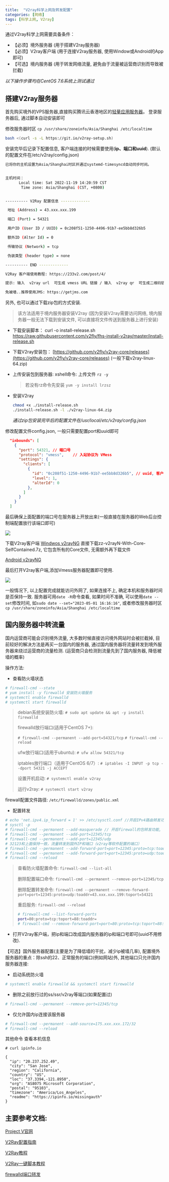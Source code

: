 ```yaml
---
title:  "V2ray科学上网及转发配置"
categories: [网络]
tags: [科学上网, V2ray]
---
```



通过V2ray科学上网需要具备条件：
* 【必须】境外服务器 (用于搭建V2ray服务器)
* 【必须】V2ray客户端 (用于连接V2ray服务器, 使用Window或Android的App即可)
* 【可选】境内服务器 (用于转发网络流量, 避免由于流量被运营商识别而导致被拦截)

_以下操作步骤均在CentOS 7.6系统上测试通过_

## 搭建V2ray服务器

首先购买境外的VPS服务器,直接购买腾讯云香港地区的[轻量应用服务器](https://cloud.tencent.com/product/lighthouse)。
登录服务器后, 通过脚本自动安装即可

修改服务器时区
```cp /usr/share/zoneinfo/Asia/Shanghai /etc/localtime```


```bash
bash <(curl -s -L https://git.io/v2ray-setup.sh)
```

安装完毕后记录下配置信息, 客户端连接的时候需要使用(**ip、端口和uuid**). (默认的配置文件在/etc/v2ray/config.json)

```bash
已将你的主机设置为Asia/Shanghai时区并通过systemd-timesyncd自动同步时间。


主机时间：
      Local time: Sat 2022-11-19 14:20:59 CST
       Time zone: Asia/Shanghai (CST, +0800)


---------- V2Ray 配置信息 -------------

 地址 (Address) = 43.xxx.xxx.199

 端口 (Port) = 54321

 用户ID (User ID / UUID) = 0c208f51-1250-4496-91b7-ee5bb8d326b5

 额外ID (Alter Id) = 0

 传输协议 (Network) = tcp

 伪装类型 (header type) = none

---------- END -------------

V2Ray 客户端使用教程: https://233v2.com/post/4/

提示: 输入  v2ray url  可生成 vmess URL 链接 / 输入  v2ray qr  可生成二维码链接

免被墙..推荐使用JMS: https://getjms.com
```

另外, 也可以通过下载zip包的方式安装.

> 该方法适用于境内服务器安装V2ray (因为安装V2ray需要访问网络, 境内服务器一般无法下载到安装文件, 可以直接将文件传送到服务器上进行安装)

* 下载安装脚本：
  curl -o install-release.sh https://raw.githubusercontent.com/v2fly/fhs-install-v2ray/master/install-release.sh

* 下载V2ray安装包：
  [https://github.com/v2fly/v2ray-core/releases](https://github.com/v2fly/v2ray-core/releases) (一般下载v2ray-linux-64.zip)

* 上传安装包到服务器:
  xshell命令: 上传文件 ```rz -y```
  > 若没有rz命令先安装 ```yum -y install lrzsz```

* 安装V2ray

  ```bash
  chmod +x ./install-release.sh
  ./install-release.sh -l ./v2ray-linux-64.zip
  ```

  _通过zip包安装完毕后的配置文件在/usr/local/etc/v2ray/config.json_


修改配置文件config.json, 一般只需要配置port和uuid即可

```json
  "inbounds": [
    {
      "port": 54321, // 端口号
      "protocol": "vmess",    // 入站协议为 VMess
      "settings": {
        "clients": [
          {
            "id": "0c208f51-1250-4496-91b7-ee5bb8d326b5", // uuid, 客户端连接的时候需要填同样的uuid
            "level": 1,
            "alterId": 0
          },
        ]
      }
    }
  ]
```

最后确保上面配置的端口号在服务器上开放出来(一般直接在服务器的Web后台控制端配置放行该端口即可)

![](/assets/img/pngs/port_open.png)

下载V2ray客户端
[Windwos v2rayNG](https://github.com/2dust/v2rayN/releases)
直接下载zz-v2rayN-With-Core-SelfContained.7z, 它包含所有的Core文件, 无需额外再下载文件

[Android v2rayNG](https://github.com/2dust/v2rayNG/releases)


最后打开V2ray客户端,添加Vmess服务器配置即可使用.

![](/assets/img/pngs/v2ray_vmess.png)

一般情况下, 以上配置完成就能访问外网了, 如果连接不上, 确定本机和服务器时间是否保持一致.
服务器可用```date -R```命令查看, 如果时间不准确, 可以使用```date --set```修改时间, 如```sudo date --set="2023-05-01 16:16:16"```, 或者修改服务器时区```cp /usr/share/zoneinfo/Asia/Shanghai /etc/localtime```

## 国内服务器中转流量

国内运营商可能会识别境外流量, 大多数时候直接访问境外网站时会被拦截掉, 目前较好的解决方法是再买一台国内的服务器, 通过国内服务器将流量转发到境外服务器来绕过运营商的流量检测. (运营商只会检测到流量先到了国内服务器, 降低被墙的概率)

操作方法:
* 查看防火墙状态

```bash
# firewall-cmd --state
# yum install -y firewalld 安装防火墙服务
# systemctl enable firewalld
# systemctl start firewalld
```

> debian系统安装防火墙: ```# sudo apt update && apt -y install firewalld```
> 
> firewalld放行端口(适用于CentOS 7+):
> 
> ```# firewall-cmd --permanent --add-port=54321/tcp```
> ```# firewall-cmd --reload```
> 
> ufw放行端口(适用于ubuntu): ```# ufw allow 54321/tcp ```
> 
> iptables放行端口（适用于CentOS 6/7）: ```# iptables -I INPUT -p tcp --dport 54321 -j ACCEPT```
> 
> 设置开机启动: ```# systemctl enable v2ray```
> 
> 运行v2ray: ```# systemctl start v2ray```

firewall配置文件路径: ```/etc/firewalld/zones/public.xml```

* 配置转发

```bash
# echo 'net.ipv4.ip_forward = 1' >> /etc/sysctl.conf //开启IPv4路由转发功能
# sysctl -p
# firewall-cmd --permanent --add-masquerade // 开启firewall的包转发功能, 开启后net.ipv4.ip_forward自动被设置为1
# firewall-cmd --permanent --add-port=12345/tcp
# firewall-cmd --permanent --add-port=12345/udp
# 32123和上面保持一致，流量转发到国外IP和端口（v2ray等软件配置的端口）
# firewall-cmd --permanent --add-forward-port=port=12345:proto=tcp:toaddr=43.xxx.xxx.199:toport=54321
# firewall-cmd --permanent --add-forward-port=port=12345:proto=udp:toaddr=43.xxx.xxx.199:toport=54321
# firewall-cmd --reload
```

> 查看防火墙配置命令: ```firewall-cmd --list-all```
>
> 删除配置端口命令: ```firewall-cmd --permanent --remove-port=12345/tcp```
>
> 删除配置转发命令: ```firewall-cmd --permanent --remove-forward-port=port=12345:proto=udp:toaddr=43.xxx.xxx.199:toport=54321```
>
> 重启服务: ```firewall-cmd --reload```
>
> ```bash
> # firewall-cmd --list-forward-ports
> port=80:proto=tcp:toport=88:toaddr=
> # firewall-cmd --remove-forward-port=port=80:proto=tcp:toport=88:toaddr=
> ```


* 打开V2ray客户端，把ip和端口改成国内服务器的ip和端口号即可(uuid不用修改).



【可选】国外服务器配置(主要是为了降低墙的干扰，减少ip被墙几率), 配置境外服务器的重点：除ssh的22、正常服务的端口(例如网站)外, 其他端口只允许国内服务器连接:
* 启动系统防火墙

```bash
# systemctl enable firewalld && systemctl start firewalld
```

* 删除之前放行过的ss/ssr/v2ray等端口(如果配置过)

```bash
# firewall-cmd --permanent --remove-port=12345/tcp
```

* 仅允许国内ip连接该服务器

```bash
# firewall-cmd --permanent --add-source=175.xxx.xxx.172/32
# firewall-cmd --reload
```
其他命令
查看本机信息
```
# curl ipinfo.io

{
  "ip": "20.237.252.49",
  "city": "San Jose",
  "region": "California",
  "country": "US",
  "loc": "37.3394,-121.8950",
  "org": "AS8075 Microsoft Corporation",
  "postal": "95103",
  "timezone": "America/Los_Angeles",
  "readme": "https://ipinfo.io/missingauth"
}
```





## 主要参考文档:

[Project V官网](https://www.v2ray.com/)

[V2Ray配置指南](https://toutyrater.github.io/)

[V2Ray教程](https://v2xtls.org/v2ray%E6%95%99%E7%A8%8B/)

[V2Ray一键脚本教程](https://233boy.com/v2ray/)

[firewalld端口转发](https://access.redhat.com/documentation/en-us/red_hat_enterprise_linux/7/html/security_guide/sec-port_forwarding)